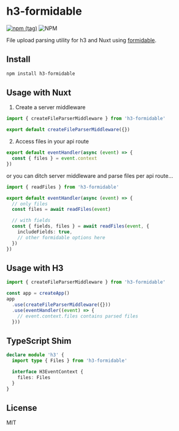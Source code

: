 # h3-formidable

[![npm (tag)](https://img.shields.io/npm/v/h3-formidable?style=flat&colorA=000000&colorB=000000)](https://www.npmjs.com/package/h3-formidable) ![NPM](https://img.shields.io/npm/l/h3-formidable?style=flat&colorA=000000&colorB=000000)

File upload parsing utility for h3 and Nuxt using [formidable](https://github.com/node-formidable/formidable).

## Install

```bash
npm install h3-formidable
```

## Usage with Nuxt

1. Create a server middleware

```ts
import { createFileParserMiddleware } from 'h3-formidable'

export default createFileParserMiddleware({})
```

2. Access files in your api route

```ts
export default eventHandler(async (event) => {
  const { files } = event.context
})
```

or you can ditch server middleware and parse files per api route...

```ts
import { readFiles } from 'h3-formidable'

export default eventHandler(async (event) => {
  // only files
  const files = await readFiles(event)

  // with fields
  const { fields, files } = await readFiles(event, {
    includeFields: true,
    // other formidable options here
  })
})
```

## Usage with H3

```ts
import { createFileParserMiddleware } from 'h3-formidable'

const app = createApp()
app
  .use(createFileParserMiddleware({}))
  .use(eventHandler((event) => {
    // event.context.files contains parsed files
  }))
```

## TypeScript Shim

```ts
declare module 'h3' {
  import type { Files } from 'h3-formidable'

  interface H3EventContext {
    files: Files
  }
}
```

## License

MIT
